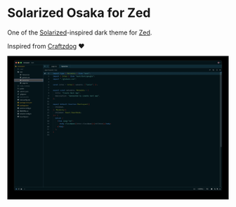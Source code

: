 # Solarized Osaka for Zed

One of the [Solarized](https://ethanschoonover.com/solarized/)-inspired dark theme for [Zed](https://zed.dev/).

Inspired from [Craftzdog](https://github.com/craftzdog/solarized-osaka.nvim) ❤️

![Dark Theme](./assets/solarized-osaka-zed.jpg)
